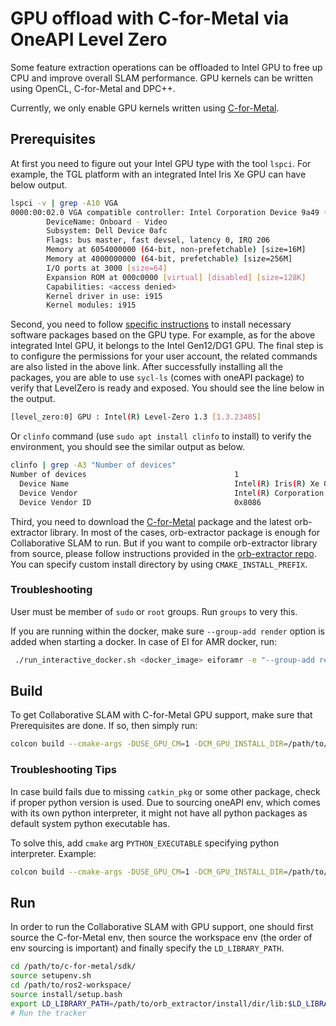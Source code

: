 # GPU offload with C-for-Metal via OneAPI Level Zero

Some feature extraction operations can be offloaded to Intel GPU to free up CPU and improve overall SLAM performance. GPU kernels can be written using OpenCL, C-for-Metal and DPC++.

Currently, we only enable GPU kernels written using [C-for-Metal](https://01.org/c-for-metal-development-package).

## Prerequisites

At first you need to figure out your Intel GPU type with the tool `lspci`. For example, the TGL platform with an integrated Intel Iris Xe GPU can have below output.

```bash
lspci -v | grep -A10 VGA
0000:00:02.0 VGA compatible controller: Intel Corporation Device 9a49 (rev 03) (prog-if 00 [VGA controller])
        DeviceName: Onboard - Video
        Subsystem: Dell Device 0afc
        Flags: bus master, fast devsel, latency 0, IRQ 206
        Memory at 6054000000 (64-bit, non-prefetchable) [size=16M]
        Memory at 4000000000 (64-bit, prefetchable) [size=256M]
        I/O ports at 3000 [size=64]
        Expansion ROM at 000c0000 [virtual] [disabled] [size=128K]
        Capabilities: <access denied>
        Kernel driver in use: i915
        Kernel modules: i915
```

Second, you need to follow [specific instructions](https://dgpu-docs.intel.com/installation-guides/index.html) to install necessary software packages based on the GPU type. For example, as for the above integrated Intel GPU, it belongs to the Intel Gen12/DG1 GPU. The final step is to configure the permissions for your user account, the related commands are also listed in the above link.
After successfully installing all the packages, you are able to use `sycl-ls` (comes with oneAPI package) to verify that LevelZero is ready and exposed. You should see the line below in the output.

```bash
[level_zero:0] GPU : Intel(R) Level-Zero 1.3 [1.3.23405]
```

Or `clinfo` command (use `sudo apt install clinfo` to install) to verify the environment, you should see the similar output as below.

```sh
clinfo | grep -A3 "Number of devices"
Number of devices                                 1
  Device Name                                     Intel(R) Iris(R) Xe Graphics [0x9a49]
  Device Vendor                                   Intel(R) Corporation
  Device Vendor ID                                0x8086
```

Third, you need to download the [C-for-Metal](https://www.intel.com/content/www/us/en/developer/tools/open/c-for-metal-sdk/overview.html) package and the latest orb-extractor library. In most of the cases, orb-extractor package is enough for Collaborative SLAM to run. But if you want to compile orb-extractor library from source, please follow instructions provided in the [orb-extractor repo](https://github.com/open-edge-platform/edge-ai-libraries/libraries/orb-extractor). You can specify custom install directory by using `CMAKE_INSTALL_PREFIX`.

### Troubleshooting

User must be member of `sudo` or `root` groups. Run `groups` to very this.

If you are running within the docker, make sure `--group-add render` option is added when starting
a docker. In case of EI for AMR docker, run:

```sh
 ./run_interactive_docker.sh <docker_image> eiforamr -e "--group-add render"
```

## Build

To get Collaborative SLAM with C-for-Metal GPU support, make sure that Prerequisites are done.
If so, then simply run:

```sh
colcon build --cmake-args -DUSE_GPU_CM=1 -DCM_GPU_INSTALL_DIR=/path/to/orb_extractor/install/dir
```

### Troubleshooting Tips

In case build fails due to missing `catkin_pkg` or some other package, check if proper
python version is used. Due to sourcing oneAPI env, which comes with its own python interpreter, it
might not have all python packages as default system python executable has.

To solve this, add `cmake` arg `PYTHON_EXECUTABLE` specifying python interpreter. Example:

```bash
colcon build --cmake-args -DUSE_GPU_CM=1 -DCM_GPU_INSTALL_DIR=/path/to/orb_extractor/install/dir -DPYTHON_EXECUTABLE:FILEPATH=/usr/bin/python3
```

## Run

In order to run the Collaborative SLAM with GPU support, one should first source the C-for-Metal env, then source the workspace env (the order of env sourcing is important) and finally specify the `LD_LIBRARY_PATH`.

```bash
cd /path/to/c-for-metal/sdk/
source setupenv.sh
cd /path/to/ros2-workspace/
source install/setup.bash
export LD_LIBRARY_PATH=/path/to/orb_extractor/install/dir/lib:$LD_LIBRARY_PATH
# Run the tracker
```
